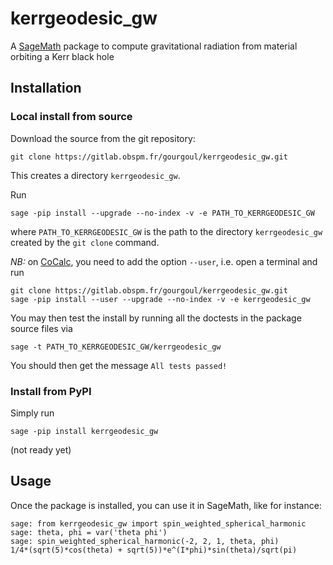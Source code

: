 # kerrgeodesic_gw

A [SageMath](http://www.sagemath.org/) package to compute gravitational radiation from material orbiting a Kerr black hole

## Installation

### Local install from source

Download the source from the git repository:

	git clone https://gitlab.obspm.fr/gourgoul/kerrgeodesic_gw.git

This creates a directory `kerrgeodesic_gw`.

Run

	sage -pip install --upgrade --no-index -v -e PATH_TO_KERRGEODESIC_GW

where `PATH_TO_KERRGEODESIC_GW` is the path to the directory `kerrgeodesic_gw` created by the `git clone` command.

*NB:* on [CoCalc](https://cocalc.com), you need to add the option `--user`, i.e. open a terminal and run

	git clone https://gitlab.obspm.fr/gourgoul/kerrgeodesic_gw.git
	sage -pip install --user --upgrade --no-index -v -e kerrgeodesic_gw

You may then test the install by running all the doctests in the package source files via

	sage -t PATH_TO_KERRGEODESIC_GW/kerrgeodesic_gw
	
You should then get the message `All tests passed!`

### Install from PyPI

Simply run

	sage -pip install kerrgeodesic_gw

(not ready yet)

## Usage

Once the package is installed, you can use it in SageMath, like for instance:

	sage: from kerrgeodesic_gw import spin_weighted_spherical_harmonic
	sage: theta, phi = var('theta phi')
	sage: spin_weighted_spherical_harmonic(-2, 2, 1, theta, phi)
	1/4*(sqrt(5)*cos(theta) + sqrt(5))*e^(I*phi)*sin(theta)/sqrt(pi)
